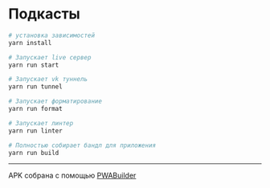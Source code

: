 # Подкасты

```sh
# установка зависимостей
yarn install

# Запускает live сервер
yarn run start

# Запускает vk туннель
yarn run tunnel

# Запускает форматирование
yarn run format

# Запускает линтер
yarn run linter

# Полностью собирает бандл для приложения
yarn run build
```

---

APK собрана с помощью [PWABuilder](https://www.pwabuilder.com)
